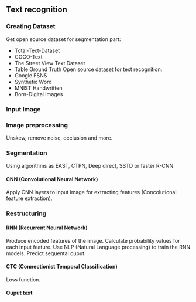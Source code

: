 ## Text recognition


### Creating Dataset
Get open source dataset for segmentation part:
* Total-Text-Dataset
* COCO-Text
* The Street View Text Dataset
* Table Ground Truth
Open source dataset for text recognition:
* Google FSNS
* Synthetic Word
* MNIST Handwritten
* Born-Digital Images

### Input Image
### Image preprocessing
Unskew, remove noise, occlusion and more.
### Segmentation
Using algorithms as EAST, CTPN, Deep direct, SSTD or faster R-CNN.

#### CNN (Convolutional Neural Network)
Apply CNN layers to input image for extracting features (Concolutional feature extraction).
### Restructuring
#### RNN (Recurrent Neural Network)
Produce encoded features of the image. Calculate probability values for each input feature. Use NLP (Natural Language processing) to train the RNN models. Predict sequental ouput.
#### CTC (Connectionist Temporal Classification)
Loss function.
#### Ouput text
